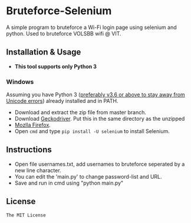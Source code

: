 # Bruteforce-Selenium
A simple program to bruteforce a Wi-Fi login page using selenium and python. Used to bruteforce VOLSBB wifi @ VIT.

## Installation & Usage
- **This tool supports only Python 3**

### Windows

Assuming you have Python 3 ([preferably v3.6 or above to stay away from Unicode errors](https://stackoverflow.com/questions/30539882/whats-the-deal-with-python-3-4-unicode-different-languages-and-windows)) already installed and in PATH.

- Download and extract the zip file from master branch.
- Download [Geckodriver]( https://github.com/mozilla/geckodriver/releases/latest). Put this in the same directory as the unzipped 
- [Mozlla Firefox]( https://www.mozilla.org/en-US/firefox/new/).
- Open `cmd` and type `pip install -U selenium` to install Selenium.

## Instructions

- Open file usernames.txt, add usernames to bruteforce seperated by a new line character.
- You can edit the 'main.py' to change password-list and URL.
- Save and run in cmd using "python main.py"

## License

```The MIT License```
